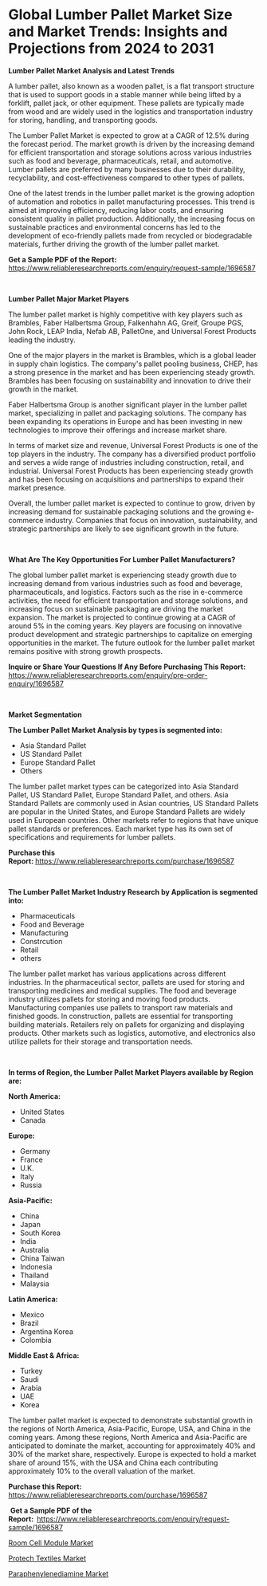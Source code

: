 <p><h1>Global Lumber Pallet Market Size and Market Trends: Insights and Projections from 2024 to 2031</h1></p><p><strong>Lumber Pallet Market Analysis and Latest Trends</strong></p>
<p><p>A lumber pallet, also known as a wooden pallet, is a flat transport structure that is used to support goods in a stable manner while being lifted by a forklift, pallet jack, or other equipment. These pallets are typically made from wood and are widely used in the logistics and transportation industry for storing, handling, and transporting goods.</p><p>The Lumber Pallet Market is expected to grow at a CAGR of 12.5% during the forecast period. The market growth is driven by the increasing demand for efficient transportation and storage solutions across various industries such as food and beverage, pharmaceuticals, retail, and automotive. Lumber pallets are preferred by many businesses due to their durability, recyclability, and cost-effectiveness compared to other types of pallets.</p><p>One of the latest trends in the lumber pallet market is the growing adoption of automation and robotics in pallet manufacturing processes. This trend is aimed at improving efficiency, reducing labor costs, and ensuring consistent quality in pallet production. Additionally, the increasing focus on sustainable practices and environmental concerns has led to the development of eco-friendly pallets made from recycled or biodegradable materials, further driving the growth of the lumber pallet market.</p></p>
<p><strong>Get a Sample PDF of the Report:&nbsp;</strong> <a href="https://www.reliableresearchreports.com/enquiry/request-sample/1696587">https://www.reliableresearchreports.com/enquiry/request-sample/1696587</a></p>
<p>&nbsp;</p>
<p><strong>Lumber Pallet Major Market Players</strong></p>
<p><p>The lumber pallet market is highly competitive with key players such as Brambles, Faber Halbertsma Group, Falkenhahn AG, Greif, Groupe PGS, John Rock, LEAP India, Nefab AB, PalletOne, and Universal Forest Products leading the industry. </p><p>One of the major players in the market is Brambles, which is a global leader in supply chain logistics. The company's pallet pooling business, CHEP, has a strong presence in the market and has been experiencing steady growth. Brambles has been focusing on sustainability and innovation to drive their growth in the market.</p><p>Faber Halbertsma Group is another significant player in the lumber pallet market, specializing in pallet and packaging solutions. The company has been expanding its operations in Europe and has been investing in new technologies to improve their offerings and increase market share.</p><p>In terms of market size and revenue, Universal Forest Products is one of the top players in the industry. The company has a diversified product portfolio and serves a wide range of industries including construction, retail, and industrial. Universal Forest Products has been experiencing steady growth and has been focusing on acquisitions and partnerships to expand their market presence.</p><p>Overall, the lumber pallet market is expected to continue to grow, driven by increasing demand for sustainable packaging solutions and the growing e-commerce industry. Companies that focus on innovation, sustainability, and strategic partnerships are likely to see significant growth in the future.</p></p>
<p>&nbsp;</p>
<p><strong>What Are The Key Opportunities For Lumber Pallet Manufacturers?</strong></p>
<p><p>The global lumber pallet market is experiencing steady growth due to increasing demand from various industries such as food and beverage, pharmaceuticals, and logistics. Factors such as the rise in e-commerce activities, the need for efficient transportation and storage solutions, and increasing focus on sustainable packaging are driving the market expansion. The market is projected to continue growing at a CAGR of around 5% in the coming years. Key players are focusing on innovative product development and strategic partnerships to capitalize on emerging opportunities in the market. The future outlook for the lumber pallet market remains positive with strong growth prospects.</p></p>
<p><strong>Inquire or Share Your Questions If Any Before Purchasing This Report:</strong> <a href="https://www.reliableresearchreports.com/enquiry/pre-order-enquiry/1696587">https://www.reliableresearchreports.com/enquiry/pre-order-enquiry/1696587</a></p>
<p>&nbsp;</p>
<p><strong>Market Segmentation</strong></p>
<p><strong>The Lumber Pallet Market Analysis by types is segmented into:</strong></p>
<p><ul><li>Asia Standard Pallet</li><li>US Standard Pallet</li><li>Europe Standard Pallet</li><li>Others</li></ul></p>
<p><p>The lumber pallet market types can be categorized into Asia Standard Pallet, US Standard Pallet, Europe Standard Pallet, and others. Asia Standard Pallets are commonly used in Asian countries, US Standard Pallets are popular in the United States, and Europe Standard Pallets are widely used in European countries. Other markets refer to regions that have unique pallet standards or preferences. Each market type has its own set of specifications and requirements for lumber pallets.</p></p>
<p><strong>Purchase this Report:&nbsp;</strong><a href="https://www.reliableresearchreports.com/purchase/1696587">https://www.reliableresearchreports.com/purchase/1696587</a></p>
<p>&nbsp;</p>
<p><strong>The Lumber Pallet Market Industry Research by Application is segmented into:</strong></p>
<p><ul><li>Pharmaceuticals</li><li>Food and Beverage</li><li>Manufacturing</li><li>Constrcution</li><li>Retail</li><li>others</li></ul></p>
<p><p>The lumber pallet market has various applications across different industries. In the pharmaceutical sector, pallets are used for storing and transporting medicines and medical supplies. The food and beverage industry utilizes pallets for storing and moving food products. Manufacturing companies use pallets to transport raw materials and finished goods. In construction, pallets are essential for transporting building materials. Retailers rely on pallets for organizing and displaying products. Other markets such as logistics, automotive, and electronics also utilize pallets for their storage and transportation needs.</p></p>
<p>&nbsp;</p>
<p><strong>In terms of Region, the Lumber Pallet Market Players available by Region are:</strong></p>
<p>
    <p> <strong> North America: </strong>
        <ul>
            <li>United States</li>
            <li>Canada</li>
        </ul>
        </p> 
    <p> <strong> Europe: </strong>
        <ul>
            <li>Germany</li>
            <li>France</li>
            <li>U.K.</li>
            <li>Italy</li>
            <li>Russia</li>
        </ul>
        </p> 
    <p> <strong> Asia-Pacific: </strong>
        <ul>
            <li>China</li>
            <li>Japan</li>
            <li>South Korea</li>
            <li>India</li>
            <li>Australia</li>
            <li>China Taiwan</li>
            <li>Indonesia</li>
            <li>Thailand</li>
            <li>Malaysia</li>
        </ul>
        </p> 
    <p> <strong> Latin America: </strong>
        <ul>
            <li>Mexico</li>
            <li>Brazil</li>
            <li>Argentina Korea</li>
            <li>Colombia</li>
        </ul>
        </p> 
    <p> <strong> Middle East & Africa: </strong>
        <ul>
            <li>Turkey</li>
            <li>Saudi</li>
            <li>Arabia</li>
            <li>UAE</li>
            <li>Korea</li>
        </ul>
    </p>
    </p>
<p><p>The lumber pallet market is expected to demonstrate substantial growth in the regions of North America, Asia-Pacific, Europe, USA, and China in the coming years. Among these regions, North America and Asia-Pacific are anticipated to dominate the market, accounting for approximately 40% and 30% of the market share, respectively. Europe is expected to hold a market share of around 15%, with the USA and China each contributing approximately 10% to the overall valuation of the market.</p></p>
<p><strong>Purchase this Report: </strong><a href="https://www.reliableresearchreports.com/purchase/1696587">https://www.reliableresearchreports.com/purchase/1696587</a></p>
<p>&nbsp;<strong>Get a Sample PDF of the Report:&nbsp;&nbsp;</strong><a href="https://www.reliableresearchreports.com/enquiry/request-sample/1696587">https://www.reliableresearchreports.com/enquiry/request-sample/1696587</a></p>
<p><strong></strong></p>
<p><p><a href="https://github.com/Sinjinluong3e0awx2m195k76/Market-Research-Report-List-1/blob/main/room-cell-module-market.md">Room Cell Module Market</a></p><p><a href="https://view.publitas.com/reportprime-1/protech-textiles-market-size-reflecting-a-forecast-till-2030-market-by-type-by-application-and-by-geography/">Protech Textiles Market</a></p><p><a href="https://view.publitas.com/reportprime-1/paraphenylenediamine-market-size-market-share-and-global-market-analysis-report-2023-2030/">Paraphenylenediamine Market</a></p></p>